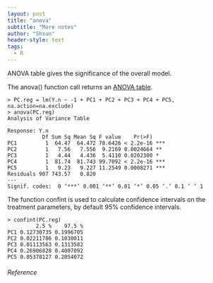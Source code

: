 ```yaml
---
layout: post
title: "anova"
subtitle: "More notes"
author: "Shsun"
header-style: text
tags:
  - R
---
```

ANOVA table gives the significance of the overall model. 

The anova() function call returns an [ANOVA table](https://www.itl.nist.gov/div898/handbook/prc/section4/prc433.htm).

```
> PC.reg = lm(Y.n ~ -1 + PC1 + PC2 + PC3 + PC4 + PC5, na.action=na.exclude)
> anova(PC.reg)
Analysis of Variance Table

Response: Y.n
           Df Sum Sq Mean Sq F value    Pr(>F)    
PC1         1  64.47  64.472 78.6426 < 2.2e-16 ***
PC2         1   7.56   7.556  9.2169 0.0024664 **
PC3         1   4.44   4.436  5.4110 0.0202300 *  
PC4         1  81.74  81.743 99.7092 < 2.2e-16 ***
PC5         1   9.23   9.227 11.2549 0.0008271 ***
Residuals 907 743.57   0.820                      
---
Signif. codes:  0 ‘***’ 0.001 ‘**’ 0.01 ‘*’ 0.05 ‘.’ 0.1 ‘ ’ 1
```

The function confint is used to calculate confidence intervals on the treatment parameters, by default 95% confidence intervals.
```
> confint(PC.reg)
         2.5 %    97.5 %
PC1 0.12730735 0.1996705
PC2 0.02211786 0.1030011
PC3 0.01113563 0.1313582
PC4 0.26906828 0.4007092
PC5 0.05378127 0.2054072
```




###### Reference
